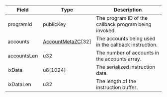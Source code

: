 

| Field | Type | Description |
|--|--|--|
| programId |  publicKey | The program ID of the callback program being invoked. |
| accounts |  [AccountMetaZC](/api/idl/types/AccountMetaZC)[32] | The accounts being used in the callback instruction. |
| accountsLen |  u32 | The number of accounts in the accounts array. |
| ixData |  u8[1024] | The serialized instruction data. |
| ixDataLen |  u32 | The length of the instruction buffer. |

